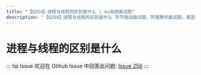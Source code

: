 ```yaml
---
title: "【Q254】进程与线程的区别是什么 | os高频面试题"
description: "【Q254】进程与线程的区别是什么 字节跳动面试题、阿里腾讯面试题、美团小米面试题。"
---
```


# 进程与线程的区别是什么

::: tip Issue
欢迎在 Gtihub Issue 中回答此问题: [Issue 256](https://github.com/shfshanyue/Daily-Question/issues/256)
:::
